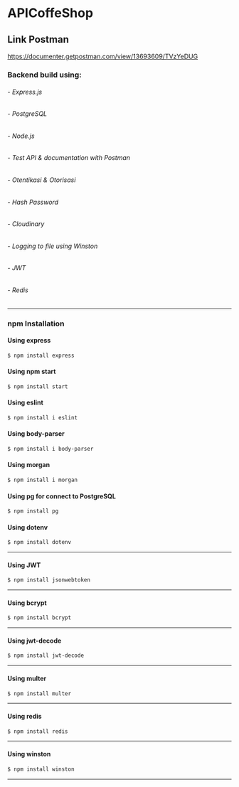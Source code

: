 # APICoffeShop

## Link Postman
https://documenter.getpostman.com/view/13693609/TVzYeDUG

### Backend build using:
###### - Express.js
###### - PostgreSQL
###### - Node.js
###### - Test API & documentation with Postman
###### - Otentikasi & Otorisasi
###### - Hash Password
###### - Cloudinary
###### - Logging to file using Winston
###### - JWT
###### - Redis

-------------

### npm Installation

#### Using express
```bash
$ npm install express
```
#### Using npm start
```bash
$ npm install start
```
#### Using eslint
```bash
$ npm install i eslint
```
#### Using body-parser
```bash
$ npm install i body-parser
```
#### Using morgan
```bash
$ npm install i morgan
```
#### Using pg for connect to PostgreSQL
```bash
$ npm install pg
```
#### Using dotenv
```bash
$ npm install dotenv
```
-------------
#### Using JWT
```bash
$ npm install jsonwebtoken
```
-------------
#### Using bcrypt
```bash
$ npm install bcrypt
```
-------------
#### Using jwt-decode
```bash
$ npm install jwt-decode
```
-------------
#### Using multer
```bash
$ npm install multer
```
-------------
#### Using redis
```bash
$ npm install redis
```
-------------
#### Using winston
```bash
$ npm install winston
```
-------------
